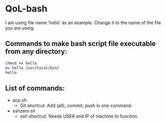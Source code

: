 # QoL-bash
I am using file name 'hello' as an example. Change it to the name of the file you are using.

## Commands to make bash script file executable from any directory:

```bash
chmod +x hello
mv hello /usr/local/bin/
hello
```
## List of commands:
* acp.sh
  - Git shortcut. Add (all), commit, push in one command.
* sshzero.sh
  - ssh shortcut. Needs USER and IP of machine to function.
